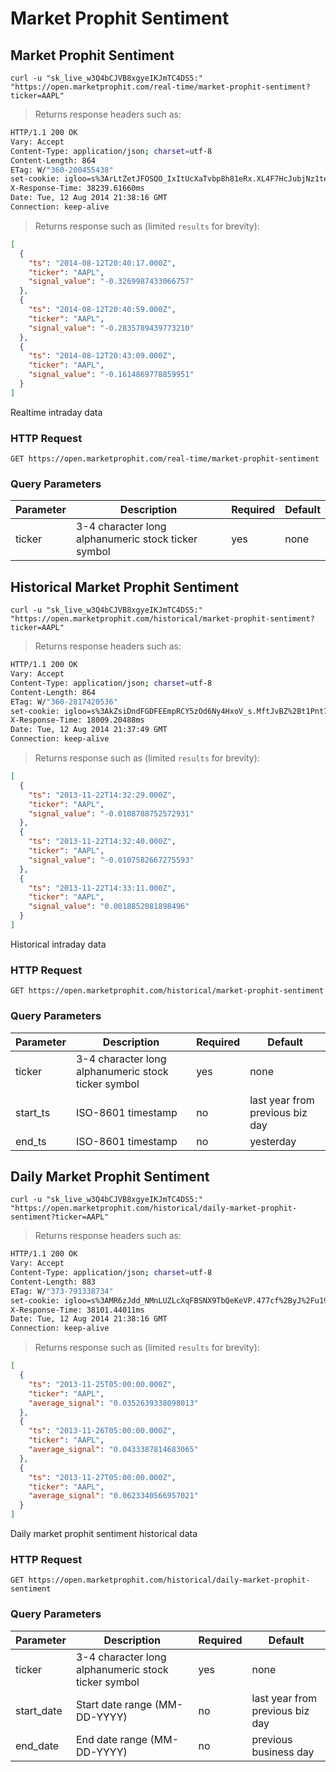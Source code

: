 
# Market Prophit Sentiment


## Market Prophit Sentiment

```shell
curl -u "sk_live_w3Q4bCJVB8xgyeIKJmTC4DS5:" "https://open.marketprophit.com/real-time/market-prophit-sentiment?ticker=AAPL"
```

> Returns response headers such as:

```bash
HTTP/1.1 200 OK
Vary: Accept
Content-Type: application/json; charset=utf-8
Content-Length: 864
ETag: W/"360-200455438"
set-cookie: igloo=s%3ArLtZetJFOSQO_IxItUcXaTvbp8h81eRx.XL4F7HcJubjNz1te9JqRJVDvqwPd8UemRQFA1Eio2ww; Path=/; Expires=Wed, 13 Aug 2014 21:38:16 GMT; HttpOnly
X-Response-Time: 38239.61660ms
Date: Tue, 12 Aug 2014 21:38:16 GMT
Connection: keep-alive


```

> Returns response such as (limited `results` for brevity):

```json
[
  {
    "ts": "2014-08-12T20:40:17.000Z",
    "ticker": "AAPL",
    "signal_value": "-0.3269987433066757"
  },
  {
    "ts": "2014-08-12T20:40:59.000Z",
    "ticker": "AAPL",
    "signal_value": "-0.2835789439773210"
  },
  {
    "ts": "2014-08-12T20:43:09.000Z",
    "ticker": "AAPL",
    "signal_value": "-0.1614869778859951"
  }
]
```

Realtime intraday data

### HTTP Request

`GET https://open.marketprophit.com/real-time/market-prophit-sentiment`

### Query Parameters

Parameter | Description | Required | Default
--------- | ----------- | -------- | -------
ticker | 3-4 character long alphanumeric stock ticker symbol | yes | none



## Historical Market Prophit Sentiment

```shell
curl -u "sk_live_w3Q4bCJVB8xgyeIKJmTC4DS5:" "https://open.marketprophit.com/historical/market-prophit-sentiment?ticker=AAPL"
```

> Returns response headers such as:

```bash
HTTP/1.1 200 OK
Vary: Accept
Content-Type: application/json; charset=utf-8
Content-Length: 864
ETag: W/"360-2817420536"
set-cookie: igloo=s%3AkZsiDndFGDFEEmpRCY5zOd6Ny4HxoV_s.MftJvBZ%2Bt1Pnt7Uvc0PQqBYFr1DsYa%2F9rvjEHuHgifM; Path=/; Expires=Wed, 13 Aug 2014 21:37:55 GMT; HttpOnly
X-Response-Time: 18009.20488ms
Date: Tue, 12 Aug 2014 21:37:49 GMT
Connection: keep-alive


```

> Returns response such as (limited `results` for brevity):

```json
[
  {
    "ts": "2013-11-22T14:32:29.000Z",
    "ticker": "AAPL",
    "signal_value": "-0.0108788752572931"
  },
  {
    "ts": "2013-11-22T14:32:40.000Z",
    "ticker": "AAPL",
    "signal_value": "-0.0107582667275593"
  },
  {
    "ts": "2013-11-22T14:33:11.000Z",
    "ticker": "AAPL",
    "signal_value": "0.0018852081898496"
  }
]
```

Historical intraday data

### HTTP Request

`GET https://open.marketprophit.com/historical/market-prophit-sentiment`

### Query Parameters

Parameter | Description | Required | Default
--------- | ----------- | -------- | -------
ticker | 3-4 character long alphanumeric stock ticker symbol | yes | none
start_ts | ISO-8601 timestamp | no | last year from previous biz day
end_ts | ISO-8601 timestamp | no | yesterday


## Daily Market Prophit Sentiment

```shell
curl -u "sk_live_w3Q4bCJVB8xgyeIKJmTC4DS5:" "https://open.marketprophit.com/historical/daily-market-prophit-sentiment?ticker=AAPL"
```

> Returns response headers such as:

```bash
HTTP/1.1 200 OK
Vary: Accept
Content-Type: application/json; charset=utf-8
Content-Length: 883
ETag: W/"373-791338734"
set-cookie: igloo=s%3AMR6zJdd_NMnLUZLcXqFBSNX9TbQeKeVP.477cf%2ByJ%2Fu19MhqOxGX%2B9nGVTS1%2F3Aixm%2BaAn%2BPVcPo; Path=/; Expires=Wed, 13 Aug 2014 21:38:16 GMT; HttpOnly
X-Response-Time: 38101.44011ms
Date: Tue, 12 Aug 2014 21:38:16 GMT
Connection: keep-alive


```

> Returns response such as (limited `results` for brevity):

```json
[
  {
    "ts": "2013-11-25T05:00:00.000Z",
    "ticker": "AAPL",
    "average_signal": "0.0352639338098013"
  },
  {
    "ts": "2013-11-26T05:00:00.000Z",
    "ticker": "AAPL",
    "average_signal": "0.0433387814683065"
  },
  {
    "ts": "2013-11-27T05:00:00.000Z",
    "ticker": "AAPL",
    "average_signal": "0.0623340566957021"
  }
]
```

Daily market prophit sentiment historical data

### HTTP Request

`GET https://open.marketprophit.com/historical/daily-market-prophit-sentiment`

### Query Parameters

Parameter | Description | Required | Default
--------- | ----------- | -------- | -------
ticker | 3-4 character long alphanumeric stock ticker symbol | yes | none
start_date | Start date range (MM-DD-YYYY) | no | last year from previous biz day
end_date | End date range (MM-DD-YYYY) | no | previous business day
